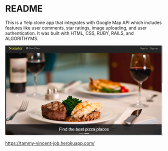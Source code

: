 # README

This is a Yelp clone app that integrates with Google Map API which includes features like user comments, star ratings, image uploading, and user authentication. It was built with HTML, CSS, RUBY, RAILS, and ALGORITHYMS.


![](./app/assets/images/screenshot.png)


https://tammy-vincent-job.herokuapp.com/
